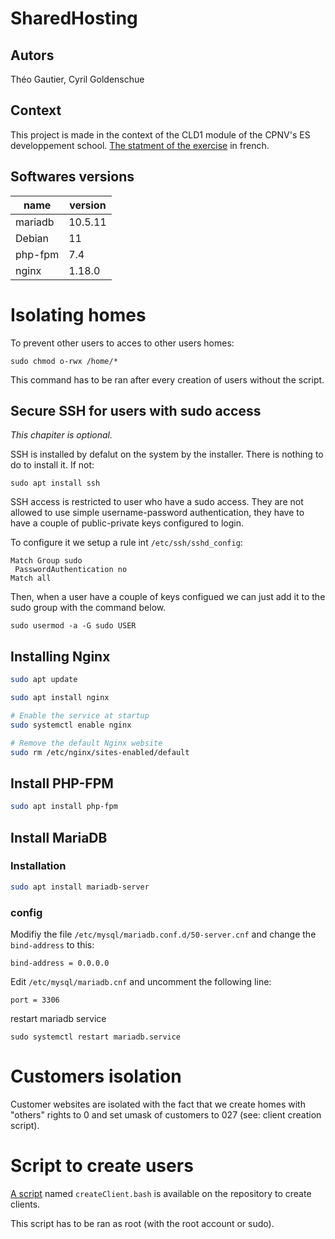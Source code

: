 #	SharedHosting

## Autors
Théo Gautier, Cyril Goldenschue

## Context

This project is made in the context of the CLD1 module of the CPNV's ES developpement school. [The statment of the exercise](https://github.com/TGACPNV/CLD1-ConfigWebServer/blob/master/SharedHosting-statement.md) in french.

## Softwares versions

| name | version | 
| -------- | -------- |
| mariadb | 10.5.11 | 
| Debian | 11 | 
| php-fpm | 7.4 | 
| nginx | 1.18.0 |

# Isolating homes
To prevent other users to acces to other users homes:
```
sudo chmod o-rwx /home/*
```

This command has to be ran after every creation of users without the script.


## Secure SSH for users with sudo access
_This chapiter is optional._

SSH is installed by defalut on the system by the installer. There is nothing to do to install it. If not:
```
sudo apt install ssh
```

SSH access is restricted to user who have a sudo access. They are not allowed to use simple username-password authentication, they have to have a couple of public-private keys configured to login.

To configure it we setup a rule int `/etc/ssh/sshd_config`:

```
Match Group sudo
 PasswordAuthentication no
Match all
```

Then, when a user have a couple of keys configued we can just add it to the sudo group with the command below.

`sudo usermod -a -G sudo USER`




## Installing Nginx

```sh
sudo apt update

sudo apt install nginx

# Enable the service at startup
sudo systemctl enable nginx

# Remove the default Nginx website
sudo rm /etc/nginx/sites-enabled/default
```


## Install PHP-FPM

```sh
sudo apt install php-fpm
```



## Install MariaDB
### Installation

```sh
sudo apt install mariadb-server
```

### config

Modifiy the file `/etc/mysql/mariadb.conf.d/50-server.cnf` and change the `bind-address` to this:
```
bind-address = 0.0.0.0
```

Edit `/etc/mysql/mariadb.cnf` and uncomment the following line:
```
port = 3306
```

restart mariadb service
```
sudo systemctl restart mariadb.service
```


# Customers isolation
Customer websites are isolated with the fact that we create homes with "others" rights to 0 and set umask of customers to 027 (see: client creation script).

# Script to create users

[A script](https://github.com/TGACPNV/CLD1-ConfigWebServer/blob/master/createclient.bash) named `createClient.bash` is available on the repository to create clients.

This script has to be ran as root (with the root account or sudo).
